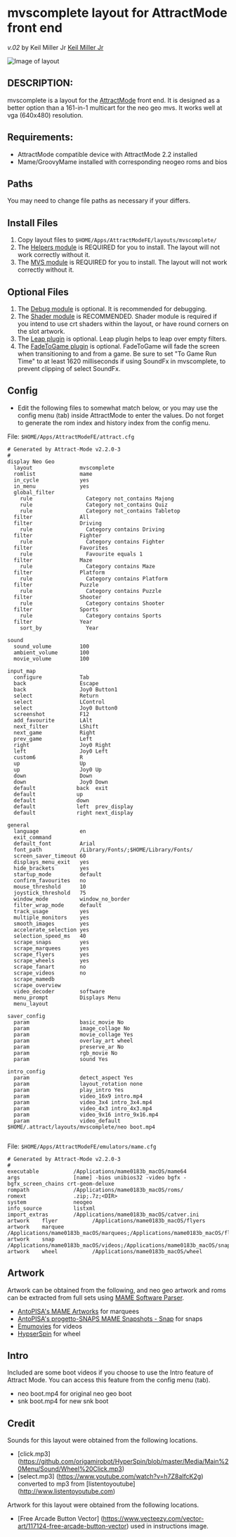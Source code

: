 # mvscomplete layout for AttractMode front end

*v.02* by Keil Miller Jr [Keil Miller Jr](http://keilmillerjr.com)

![Image of layout](layout.png)

## DESCRIPTION:

mvscomplete is a layout for the [AttractMode](http://attractmode.org) front end. It is designed as a better option than a 161-in-1 multicart for the neo geo mvs. It works well at vga (640x480) resolution.

## Requirements:

* AttractMode compatible device with AttractMode 2.2 installed
* Mame/GroovyMame installed with corresponding neogeo roms and bios

## Paths

You may need to change file paths as necessary if your differs.

## Install Files

1. Copy layout files to ```$HOME/Apps/AttractModeFE/layouts/mvscomplete/```
2. The [Helpers module](https://github.com/keilmillerjr/helpers-module) is REQUIRED for you to install. The layout will not work correctly without it.
3. The [MVS module](https://github.com/keilmillerjr/mvs-module) is REQUIRED for you to install. The layout will not work correctly without it.

## Optional Files

1. The [Debug module](https://github.com/keilmillerjr/debug-module) is optional. It is recommended for debugging.
2. The [Shader module](https://github.com/keilmillerjr/shader-module) is RECOMMENDED. Shader module is required if you intend to use crt shaders within the layout, or have round corners on the slot artwork.
3. The [Leap plugin](https://github.com/keilmillerjr/leap-plugin) is optional. Leap plugin helps to leap over empty filters.
4. The [FadeToGame plugin](https://github.com/keilmillerjr/fadetogame-plugin) is optional. FadeToGame will fade the screen when transitioning to and from a game. Be sure to set "To Game Run Time" to at least 1620 milliseconds if using SoundFx in mvscomplete, to prevent clipping of select SoundFx.

## Config

* Edit the following files to somewhat match below, or you may use the config menu (tab) inside AttractMode to enter the values. Do not forget to generate the rom index and history index from the config menu.

File: ```$HOME/Apps/AttractModeFE/attract.cfg```

```
# Generated by Attract-Mode v2.2.0-3
#
display	Neo Geo
  layout               mvscomplete
  romlist              mame
  in_cycle             yes
  in_menu              yes
  global_filter        
    rule                 Category not_contains Majong
    rule                 Category not_contains Quiz
    rule                 Category not_contains Tabletop
  filter               All
  filter               Driving
    rule                 Category contains Driving
  filter               Fighter
    rule                 Category contains Fighter
  filter               Favorites
    rule                 Favourite equals 1
  filter               Maze
    rule                 Category contains Maze
  filter               Platform
    rule                 Category contains Platform
  filter               Puzzle
    rule                 Category contains Puzzle
  filter               Shooter
    rule                 Category contains Shooter
  filter               Sports
    rule                 Category contains Sports
  filter               Year
    sort_by              Year

sound
  sound_volume         100
  ambient_volume       100
  movie_volume         100

input_map
  configure            Tab
  back                 Escape
  back                 Joy0 Button1
  select               Return
  select               LControl
  select               Joy0 Button0
  screenshot           F12
  add_favourite        LAlt
  next_filter          LShift
  next_game            Right
  prev_game            Left
  right                Joy0 Right
  left                 Joy0 Left
  custom6              R
  up                   Up
  up                   Joy0 Up
  down                 Down
  down                 Joy0 Down
  default             back	exit
  default             up	
  default             down	
  default             left	prev_display
  default             right	next_display

general
  language             en
  exit_command         
  default_font         Arial
  font_path            /Library/Fonts/;$HOME/Library/Fonts/
  screen_saver_timeout 60
  displays_menu_exit   yes
  hide_brackets        yes
  startup_mode         default
  confirm_favourites   no
  mouse_threshold      10
  joystick_threshold   75
  window_mode          window_no_border
  filter_wrap_mode     default
  track_usage          yes
  multiple_monitors    yes
  smooth_images        yes
  accelerate_selection yes
  selection_speed_ms   40
  scrape_snaps         yes
  scrape_marquees      yes
  scrape_flyers        yes
  scrape_wheels        yes
  scrape_fanart        no
  scrape_videos        no
  scrape_mamedb        
  scrape_overview      
  video_decoder        software
  menu_prompt          Displays Menu
  menu_layout          

saver_config
  param                basic_movie No
  param                image_collage No
  param                movie_collage Yes
  param                overlay_art wheel
  param                preserve_ar No
  param                rgb_movie No
  param                sound Yes

intro_config
  param                detect_aspect Yes
  param                layout_rotation none
  param                play_intro Yes
  param                video_16x9 intro.mp4
  param                video_3x4 intro_3x4.mp4
  param                video_4x3 intro_4x3.mp4
  param                video_9x16 intro_9x16.mp4
  param                video_default $HOME/.attract/layouts/mvscomplete/neo boot.mp4


```

File: ```$HOME/Apps/AttractModeFE/emulators/mame.cfg```

```
# Generated by Attract-Mode v2.2.0-3
#
executable           /Applications/mame0183b_macOS/mame64
args                 [name] -bios unibios32 -video bgfx -bgfx_screen_chains crt-geom-deluxe
rompath              /Applications/mame0183b_macOS/roms/
romext               .zip;.7z;<DIR>
system               neogeo
info_source          listxml
import_extras        /Applications/mame0183b_macOS/catver.ini
artwork    flyer           /Applications/mame0183b_macOS/flyers
artwork    marquee         /Applications/mame0183b_macOS/marquees;/Applications/mame0183b_macOS/flyers
artwork    snap            /Applications/mame0183b_macOS/videos;/Applications/mame0183b_macOS/snaps
artwork    wheel           /Applications/mame0183b_macOS/wheel

```

## Artwork

Artwork can be obtained from the following, and neo geo artwork and roms can be extracted from full sets using [MAME Software Parser](https://github.com/keilmillerjr/mamesoftwareparser).

* [AntoPISA's MAME Artworks](http://www.progettosnaps.net/artworks/) for marquees
* [AntoPISA's progetto-SNAPS MAME Snapshots - Snap](http://www.progettosnaps.net/snapshots/) for snaps
* [Emumovies](http://emumovies.com) for videos
* [HypserSpin](http://www.hyperspin-fe.com) for wheel

## Intro

Included are some boot videos if you choose to use the Intro feature of Attract Mode. You can access this feature from the config menu (tab).

* neo boot.mp4 for original neo geo boot
* snk boot.mp4 for new snk boot

## Credit

Sounds for this layout were obtained from the following locations.

* [click.mp3] (https://github.com/origamirobot/HyperSpin/blob/master/Media/Main%20Menu/Sound/Wheel%20Click.mp3)
* [select.mp3] (https://www.youtube.com/watch?v=h7Z8aIfcK2g) converted to mp3 from [listentoyoutube] (http://www.listentoyoutube.com)

Artwork for this layout were obtained from the following locations.

* [Free Arcade Button Vector] (https://www.vecteezy.com/vector-art/117124-free-arcade-button-vector) used in instructions image.
